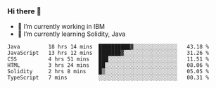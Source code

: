 ### Hi there 👋

<!--
**mathcodeman/mathcodeman** is a ✨ _special_ ✨ repository because its `README.md` (this file) appears on your GitHub profile.

Here are some ideas to get you started:

- 🔭 I’m currently working on ...
- 🌱 I’m currently learning ...
- 👯 I’m looking to collaborate on ...
- 🤔 I’m looking for help with ...
- 💬 Ask me about ...
- 📫 How to reach me: ...
- 😄 Pronouns: ...
- ⚡ Fun fact: ...
-->

- 🔭 I’m currently working in IBM
- 🌱 I’m currently learning Solidity, Java

<!--START_SECTION:waka-->

```text
Java         18 hrs 14 mins  ██████████▓░░░░░░░░░░░░░░   43.18 %
JavaScript   13 hrs 12 mins  ███████▓░░░░░░░░░░░░░░░░░   31.26 %
CSS          4 hrs 51 mins   ███░░░░░░░░░░░░░░░░░░░░░░   11.51 %
HTML         3 hrs 24 mins   ██░░░░░░░░░░░░░░░░░░░░░░░   08.06 %
Solidity     2 hrs 8 mins    █▒░░░░░░░░░░░░░░░░░░░░░░░   05.05 %
TypeScript   7 mins          ░░░░░░░░░░░░░░░░░░░░░░░░░   00.31 %
```

<!--END_SECTION:waka-->
